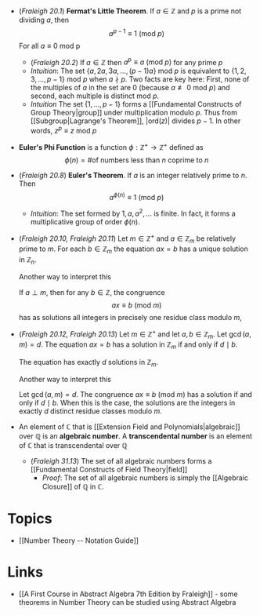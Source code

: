 * (*Fraleigh 20.1*) **Fermat's Little Theorem**.  If $a\in \mathbb{Z}$ and $p$ is a prime not dividing $a$, then
  $$
  a^{p-1}\equiv 1 \ (\text{mod } p)
  $$
  For all $a\equiv 0 \ \text{mod p}$ 
	* (*Fraleigh 20.2*) If $a\in \mathbb{Z}$ then $a^p\equiv a \ (\text{mod } p)$  for any prime $p$
	* *Intuition*: The set $\{a,2a,3a,\dots, (p-1)a\} \  \text{mod } p$   is equivalent to $\{1,2,3,\dots,p-1\} \text{ mod } p$ when $a\nmid  p$.   Two facts are key here: First, none of the multiples of $a$ in the set are $0$ (because $a\not\equiv 0 \text{ mod } p$) and second, each multiple is distinct $\text{mod } p$.  
	* *Intuition* The set $\{1,\dots,p-1\}$ forms a [[Fundamental Constructs of Group Theory|group]] under multiplication modulo $p$. Thus from [[Subgroup|Lagrange's Theorem]], $|\text{ord}(z)|$ divides $p-1$. In other words, $z^{p} \equiv z \text{ mod } p$  

* **Euler's Phi Function** is a function $\phi:\mathbb{Z}^+\to \mathbb{Z}^+$ defined as 
  $$
  \phi(n) = \text{\# of numbers less than $n$ coprime to $n$}
  $$
* (*Fraleigh 20.8*) **Euler's Theorem**. If $a$ is an integer relatively prime to $n$. Then
  $$
  a^{\phi(n)} \equiv 1 \ (\text{mod } p)
  $$
	* *Intuition*: The set formed by $1,a,a^2,\dots$ is finite. In fact, it  forms a multiplicative group of order $\phi(n)$. 

* (*Fraleigh 20.10, Fraleigh 20.11*) Let $m\in\mathbb{Z}^+$ and $a\in\mathbb{Z}_m$ be relatively prime to $m$. For each $b\in \mathbb{Z}_m$ the equation $ax=b$ has a unique solution in $\mathbb{Z}_n$.
  
  Another way to interpret this
  
  If $a\perp m$, then for any $b\in \mathbb{Z}$, the congruence
  $$
  ax\equiv b \ (\text{mod } m)
  $$
  has as solutions all integers in precisely one residue class modulo $m$,

* (*Fraleigh 20.12, Fraleigh 20.13*) Let $m\in\mathbb{Z}^+$ and let $a,b\in\mathbb{Z}_m$. Let $\gcd(a,m)=d$. The equation $ax=b$ has a solution in $\mathbb{Z}_m$ if and only if $d\ \mid \ b$.
  
  The equation has exactly $d$ solutions in $\mathbb{Z}_m$.
  
  Another way to interpret this
  
  Let $\gcd(a,m)=d$. The congruence $ax\equiv b \ (\text{mod } m)$ has a solution if and only if $d \ \mid \ b$. When this is the case, the solutions are the integers in exactly $d$ distinct residue classes modulo $m$.   

* An element of $\mathbb{C}$ that is [[Extension Field and Polynomials|algebraic]] over $\mathbb{Q}$ is an **algebraic number**.  A **transcendental number** is an element of $\mathbb{C}$ that is transcendental over $\mathbb{Q}$ 
	* (*Fraleigh 31.13*) The set of all algebraic numbers forms a [[Fundamental Constructs of Field Theory|field]]
		* *Proof*: The set of all algebraic numbers is simply the [[Algebraic Closure]] of $\mathbb{Q}$ in $\mathbb{C}$. 


# Topics
* [[Number Theory -- Notation Guide]]
# Links
* [[A First Course in Abstract Algebra 7th Edition by Fraleigh]] - some theorems in Number Theory can be studied using Abstract Algebra